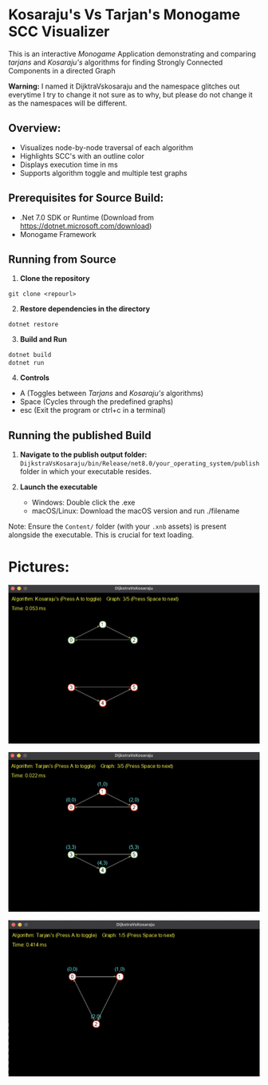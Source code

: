 # Kosaraju's Vs Tarjan's Monogame SCC Visualizer

This is an interactive _Monogame_ Application demonstrating and comparing _tarjans_ and _Kosaraju's_ algorithms for finding Strongly Connected Components in a directed Graph

**Warning:** I named it DijktraVskosaraju and the namespace glitches out everytime I try to change it not sure as to why, but please do not change it as the namespaces will be different.

## Overview:

- Visualizes node-by-node traversal of each algorithm
- Highlights SCC's with an outline color
- Displays execution time in ms
- Supports algorithm toggle and multiple test graphs

## Prerequisites for Source Build:

- .Net 7.0 SDK or Runtime (Download from https://dotnet.microsoft.com/download)
- Monogame Framework

## Running from Source

1. **Clone the repository**

```
git clone <repourl>
```

2. **Restore dependencies in the directory**

```
dotnet restore
```

3. **Build and Run**

```
dotnet build
dotnet run
```

4. **Controls**

- A (Toggles between _Tarjans_ and _Kosaraju's_ algorithms)
- Space (Cycles through the predefined graphs)
- esc (Exit the program or ctrl+c in a terminal)

## Running the published Build

1.  **Navigate to the publish output folder:**
    `DijkstraVsKosaraju/bin/Release/net8.0/your_operating_system/publish` folder in which your executable resides.

2.  **Launch the executable**
    - Windows: Double click the .exe
    - macOS/Linux: Download the macOS version and run ./filename

Note:
Ensure the `Content/` folder (with your `.xnb` assets) is present alongside the executable. This is crucial for text loading.

# Pictures:
![Tarjan Demo](images/sc1.png)

![Demo](images/sc2.png)

![Demo](images/sc3.png)

